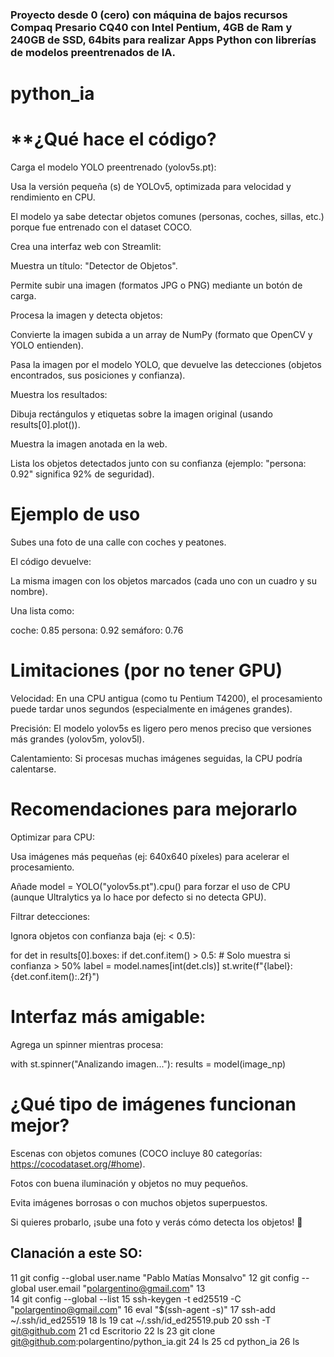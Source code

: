 ### Proyecto desde 0 (cero) con máquina de bajos recursos Compaq Presario CQ40 con Intel Pentium, 4GB de Ram y 240GB de SSD, 64bits para realizar Apps Python con librerías de modelos preentrenados de IA. 
# python_ia

# **¿Qué hace el código?
Carga el modelo YOLO preentrenado (yolov5s.pt):

Usa la versión pequeña (s) de YOLOv5, optimizada para velocidad y rendimiento en CPU.

El modelo ya sabe detectar objetos comunes (personas, coches, sillas, etc.) porque fue entrenado con el dataset COCO.

Crea una interfaz web con Streamlit:

Muestra un título: "Detector de Objetos".

Permite subir una imagen (formatos JPG o PNG) mediante un botón de carga.

Procesa la imagen y detecta objetos:

Convierte la imagen subida a un array de NumPy (formato que OpenCV y YOLO entienden).

Pasa la imagen por el modelo YOLO, que devuelve las detecciones (objetos encontrados, sus posiciones y confianza).

Muestra los resultados:

Dibuja rectángulos y etiquetas sobre la imagen original (usando results[0].plot()).

Muestra la imagen anotada en la web.

Lista los objetos detectados junto con su confianza (ejemplo: "persona: 0.92" significa 92% de seguridad).

# Ejemplo de uso
Subes una foto de una calle con coches y peatones.

El código devuelve:

La misma imagen con los objetos marcados (cada uno con un cuadro y su nombre).

Una lista como:

coche: 0.85
persona: 0.92
semáforo: 0.76

# Limitaciones (por no tener GPU)
Velocidad: En una CPU antigua (como tu Pentium T4200), el procesamiento puede tardar unos segundos (especialmente en imágenes grandes).

Precisión: El modelo yolov5s es ligero pero menos preciso que versiones más grandes (yolov5m, yolov5l).

Calentamiento: Si procesas muchas imágenes seguidas, la CPU podría calentarse.

# Recomendaciones para mejorarlo
Optimizar para CPU:

Usa imágenes más pequeñas (ej: 640x640 píxeles) para acelerar el procesamiento.

Añade model = YOLO("yolov5s.pt").cpu() para forzar el uso de CPU (aunque Ultralytics ya lo hace por defecto si no detecta GPU).

Filtrar detecciones:

Ignora objetos con confianza baja (ej: < 0.5):

 for det in results[0].boxes:
    if det.conf.item() > 0.5:  # Solo muestra si confianza > 50%
        label = model.names[int(det.cls)]
        st.write(f"{label}: {det.conf.item():.2f}")

# Interfaz más amigable:

Agrega un spinner mientras procesa:

with st.spinner("Analizando imagen..."):
    results = model(image_np)

# ¿Qué tipo de imágenes funcionan mejor?
Escenas con objetos comunes (COCO incluye 80 categorías: https://cocodataset.org/#home).

Fotos con buena iluminación y objetos no muy pequeños.

Evita imágenes borrosas o con muchos objetos superpuestos.

Si quieres probarlo, ¡sube una foto y verás cómo detecta los objetos! 🚀

## Clanación a este SO: 

 11  git config --global user.name "Pablo Matías Monsalvo"
   12  git config --global user.email "polargentino@gmail.com"
   13  
   14  git config --global --list
   15  ssh-keygen -t ed25519 -C "polargentino@gmail.com"
   16  eval "$(ssh-agent -s)"
   17  ssh-add ~/.ssh/id_ed25519
   18  ls
   19  cat ~/.ssh/id_ed25519.pub
   20  ssh -T git@github.com
   21  cd Escritorio
   22  ls
   23  git clone git@github.com:polargentino/python_ia.git
   24  ls
   25  cd python_ia
   26  ls

   